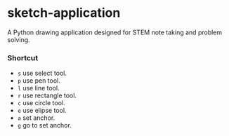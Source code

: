 # sketch-application
A Python drawing application designed for STEM note taking and problem solving. 

### Shortcut

* `s` use select tool.
* `p` use pen tool.
* `l` use line tool.
* `r` use rectangle tool.
* `c` use circle tool.
* `e` use elipse tool.
* `a` set anchor.
* `g` go to set anchor.
  
